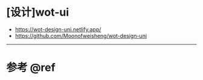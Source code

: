 # [设计]wot-ui

- https://wot-design-uni.netlify.app/
- https://github.com/Moonofweisheng/wot-design-uni

---

# 参考 @ref
